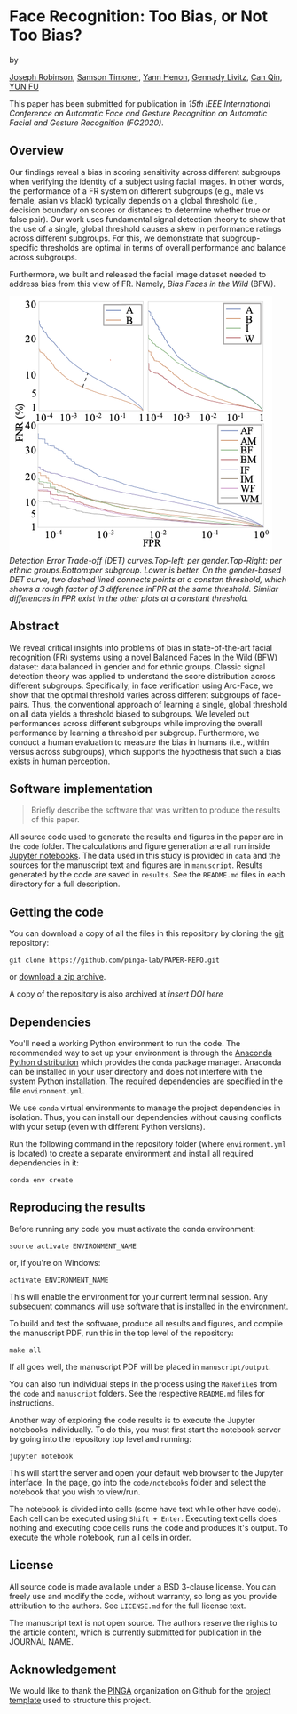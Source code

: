 # Face Recognition: Too Bias, or Not Too Bias?

by

[Joseph Robinson](robinson.jo@husky.neu.edu),
[Samson Timoner](samson.timoner@ismconnect.com),
[Yann Henon](yann.henon@ismconnect.com),
[Gennady Livitz](gennady.livitz@ismconnect.com),
[Can Qin](qin.ca@husky.neu.edu),
[YUN FU](yunfu@ece.neu.edu)

This paper has been submitted for publication in _15th IEEE International Conference on Automatic Face and Gesture Recognition
 on Automatic Facial and Gesture Recognition (FG2020)_.

## Overview
Our findings reveal a bias in scoring sensitivity across different subgroups when verifying the identity of a subject
using facial images. In other words, the performance of a FR system on different subgroups (e.g., male vs female, 
asian vs black) typically depends on a global threshold (i.e., decision boundary on scores or distances to determine 
whether true or false pair). Our work uses fundamental signal detection theory to show that the use of a single, 
global threshold causes a skew in performance ratings across different subgroups. For this, we demonstrate that 
subgroup-specific thresholds are optimal in terms of overall performance and balance across subgroups.

Furthermore, we built and released the facial image dataset needed to address bias from this view of FR. Namely, _Bias
Faces in the Wild_ (BFW).

![](manuscript/figures/allcurves.png)
*Detection Error Trade-off (DET) curves.Top-left: per gender.Top-Right: per ethnic groups.Bottom:per subgroup. Lower is 
better. On the gender-based DET curve, two dashed lined connects points at a constan threshold, which shows a rough 
factor of 3 difference inFPR at the same threshold. Similar differences in FPR exist in the other plots at a constant 
threshold.*


## Abstract

We reveal critical insights into problems of bias in state-of-the-art facial recognition (FR) systems using a novel Balanced Faces In the Wild (BFW) dataset: data balanced in gender and for ethnic groups. Classic signal detection theory was applied to understand the score distribution across different subgroups. Specifically, in face verification using Arc-Face, we show that the optimal threshold varies across different subgroups of face-pairs. Thus, the conventional approach of learning a single, global threshold on all data yields a threshold biased to subgroups. We leveled out performances across different subgroups while improving the overall performance by learning a threshold per subgroup. Furthermore, we conduct a human evaluation to measure the bias in humans (i.e., within versus across subgroups), which supports the hypothesis that such a bias exists in human perception.

## Software implementation

> Briefly describe the software that was written to produce the results of this
> paper.

All source code used to generate the results and figures in the paper are in
the `code` folder.
The calculations and figure generation are all run inside
[Jupyter notebooks](http://jupyter.org/).
The data used in this study is provided in `data` and the sources for the
manuscript text and figures are in `manuscript`.
Results generated by the code are saved in `results`.
See the `README.md` files in each directory for a full description.


## Getting the code

You can download a copy of all the files in this repository by cloning the
[git](https://git-scm.com/) repository:

    git clone https://github.com/pinga-lab/PAPER-REPO.git

or [download a zip archive](https://github.com/pinga-lab/PAPER-REPO/archive/master.zip).

A copy of the repository is also archived at *insert DOI here*


## Dependencies

You'll need a working Python environment to run the code.
The recommended way to set up your environment is through the
[Anaconda Python distribution](https://www.anaconda.com/download/) which
provides the `conda` package manager.
Anaconda can be installed in your user directory and does not interfere with
the system Python installation.
The required dependencies are specified in the file `environment.yml`.

We use `conda` virtual environments to manage the project dependencies in
isolation.
Thus, you can install our dependencies without causing conflicts with your
setup (even with different Python versions).

Run the following command in the repository folder (where `environment.yml`
is located) to create a separate environment and install all required
dependencies in it:

    conda env create


## Reproducing the results

Before running any code you must activate the conda environment:

    source activate ENVIRONMENT_NAME

or, if you're on Windows:

    activate ENVIRONMENT_NAME

This will enable the environment for your current terminal session.
Any subsequent commands will use software that is installed in the environment.

To build and test the software, produce all results and figures, and compile
the manuscript PDF, run this in the top level of the repository:

    make all

If all goes well, the manuscript PDF will be placed in `manuscript/output`.

You can also run individual steps in the process using the `Makefile`s from the
`code` and `manuscript` folders. See the respective `README.md` files for
instructions.

Another way of exploring the code results is to execute the Jupyter notebooks
individually.
To do this, you must first start the notebook server by going into the
repository top level and running:

    jupyter notebook

This will start the server and open your default web browser to the Jupyter
interface. In the page, go into the `code/notebooks` folder and select the
notebook that you wish to view/run.

The notebook is divided into cells (some have text while other have code).
Each cell can be executed using `Shift + Enter`.
Executing text cells does nothing and executing code cells runs the code
and produces it's output.
To execute the whole notebook, run all cells in order.


## License

All source code is made available under a BSD 3-clause license. You can freely
use and modify the code, without warranty, so long as you provide attribution
to the authors. See `LICENSE.md` for the full license text.

The manuscript text is not open source. The authors reserve the rights to the
article content, which is currently submitted for publication in the
JOURNAL NAME.

## Acknowledgement
We would like to thank the [PINGA](https://github.com/pinga-lab?type=source) organization on Github for the
 [project template](https://github.com/pinga-lab/paper-template) used to structure this project.
